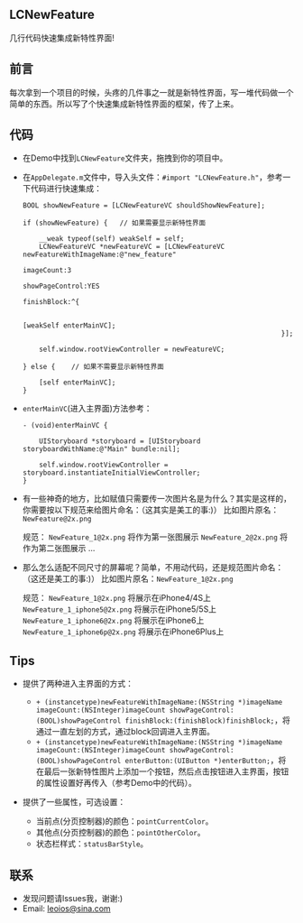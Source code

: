 ## LCNewFeature
几行代码快速集成新特性界面!

## 前言
每次拿到一个项目的时候，头疼的几件事之一就是新特性界面，写一堆代码做一个简单的东西。所以写了个快速集成新特性界面的框架，传了上来。

## 代码
* 在Demo中找到`LCNewFeature`文件夹，拖拽到你的项目中。
* 在`AppDelegate.m`文件中，导入头文件：`#import "LCNewFeature.h"`，参考一下代码进行快速集成：
    
    ```
    BOOL showNewFeature = [LCNewFeatureVC shouldShowNewFeature];
    
    if (showNewFeature) {   // 如果需要显示新特性界面
        
        __weak typeof(self) weakSelf = self;
        LCNewFeatureVC *newFeatureVC = [LCNewFeatureVC newFeatureWithImageName:@"new_feature"
                                                                    imageCount:3
                                                                showPageControl:YES
                                                                    finishBlock:^{
        
                                                                        [weakSelf enterMainVC];
                                                                    }];
        
        self.window.rootViewController = newFeatureVC;
        
    } else {    // 如果不需要显示新特性界面
        
        [self enterMainVC];
    }
    ```
    
* `enterMainVC`(进入主界面)方法参考：
    
    ```
    - (void)enterMainVC {
        
        UIStoryboard *storyboard = [UIStoryboard storyboardWithName:@"Main" bundle:nil];
        
        self.window.rootViewController = storyboard.instantiateInitialViewController;
    }
    ```

* 有一些神奇的地方，比如赋值只需要传一次图片名是为什么？其实是这样的，你需要按以下规范来给图片命名：（这其实是美工的事:)）
    比如图片原名：`NewFeature@2x.png`
    
    规范：
    `NewFeature_1@2x.png`   将作为第一张图展示
    `NewFeature_2@2x.png`   将作为第二张图展示
    ...

* 那么怎么适配不同尺寸的屏幕呢？简单，不用动代码，还是规范图片命名：（这还是美工的事:)）
    比如图片原名：`NewFeature_1@2x.png` 
    
    规范：
    `NewFeature_1@2x.png`           将展示在iPhone4/4S上
    `NewFeature_1_iphone5@2x.png`   将展示在iPhone5/5S上
    `NewFeature_1_iphone6@2x.png`   将展示在iPhone6上
    `NewFeature_1_iphone6p@2x.png`  将展示在iPhone6Plus上

## Tips
* 提供了两种进入主界面的方式：
    - `+ (instancetype)newFeatureWithImageName:(NSString *)imageName imageCount:(NSInteger)imageCount showPageControl:(BOOL)showPageControl finishBlock:(finishBlock)finishBlock;`，将通过一直左划的方式，通过block回调进入主界面。
    - `+ (instancetype)newFeatureWithImageName:(NSString *)imageName imageCount:(NSInteger)imageCount showPageControl:(BOOL)showPageControl enterButton:(UIButton *)enterButton;`，将在最后一张新特性图片上添加一个按钮，然后点击按钮进入主界面，按钮的属性设置好再传入（参考Demo中的代码）。

* 提供了一些属性，可选设置：
    - 当前点(分页控制器)的颜色：`pointCurrentColor`。
    - 其他点(分页控制器)的颜色：`pointOtherColor`。
    - 状态栏样式：`statusBarStyle`。

## 联系
* 发现问题请lssues我，谢谢:)
* Email: leoios@sina.com

